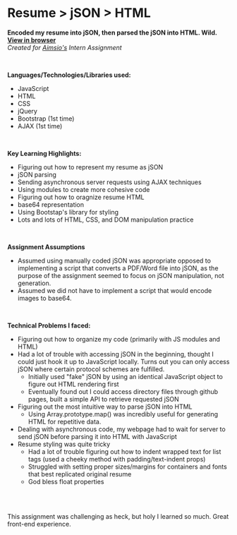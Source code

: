 # Resume > jSON > HTML 

**Encoded my resume into jSON, then parsed the jSON into HTML. Wild. [View in browser](https://dryu99.github.io/resume-json-html/)** </br>
*Created for [Aimsio's](https://aimsio.com/) Intern Assignment*

</br>

**Languages/Technologies/Libraries used:**
- JavaScript
- HTML
- CSS
- jQuery
- Bootstrap (1st time)
- AJAX (1st time)

</br>

**Key Learning Highlights:**
- Figuring out how to represent my resume as jSON
- jSON parsing 
- Sending asynchronous server requests using AJAX techniques
- Using modules to create more cohesive code
- Figuring out how to oragnize resume HTML 
- base64 representation 
- Using Bootstap's library for styling 
- Lots and lots of HTML, CSS, and DOM manipulation practice

</br>

**Assignment Assumptions**
- Assumed using manually coded jSON was appropriate opposed to implementing a script that converts a PDF/Word file into jSON, as the purpose of the assignment seemed to focus on jSON manipulation, not generation. 
- Assumed we did not have to implement a script that would encode images to base64. 

</br>

**Technical Problems I faced:**
- Figuring out how to organize my code (primarily with JS modules and HTML)
- Had a lot of trouble with accessing jSON in the beginning, thought I could just hook it up to JavaScript locally. Turns out you can   only access jSON where certain protocol schemes are fulfilled. 
  - Initially used "fake" jSON by using an identical JavaScript object to figure out HTML rendering first
  - Eventually found out I could access directory files through github pages, built a simple API to retrieve requested jSON 
- Figuring out the most intuitive way to parse jSON into HTML 
  - Using Array.prototype.map() was incredibly useful for generating HTML for repetitive data.
- Dealing with asynchronous code, my webpage had to wait for server to send jSON before parsing it into HTML with JavaScript 
- Resume styling was quite tricky   
  - Had a lot of trouble figuring out how to indent wrapped text for list tags (used a cheeky method with padding/text-indent props)
  - Struggled with setting proper sizes/margins for containers and fonts that best replicated original resume  
  - God bless float properties 
  
</br>
</br>

This assignment was challenging as heck, but holy I learned so much. Great front-end experience. 




